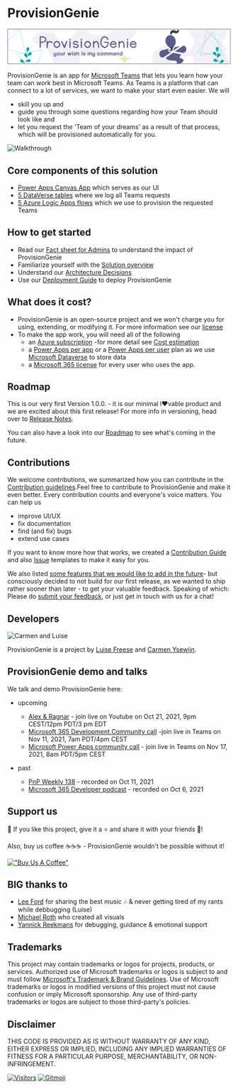 # ProvisionGenie

![Genie Header image](/Docs/docs/media/index/Genie_Header.png)

ProvisionGenie is an app for [Microsoft Teams](https://www.microsoft.com/microsoft-teams/group-chat-software) that lets you learn how your team can work best in Microsoft Teams. As Teams is a platform that can connect to a lot of services, we want to make your start even easier. We will

- skill you up and
- guide you through some questions regarding how your Team should look like and
- let you request the 'Team of your dreams' as a result of that process, which will be provisioned automatically for you.

![Walkthrough](/Docs/docs/media/index/walkthrough.gif)

## Core components of this solution

- [Power Apps Canvas App](/Docs/docs/corecomponents/canvasapp.md) which serves as our UI
- [5 DataVerse tables](/Docs/docs/corecomponents/logicapps.md#solution-overview) where we log all Teams requests
- [5 Azure Logic Apps flows](/Docs/docs/corecomponents/logicapps.md) which we use to provision the requested Teams

## How to get started

- Read our [Fact sheet for Admins](/Docs/docs/adminfactsheet.md) to understand the impact of ProvisionGenie
- Familiarize yourself with the [Solution overview](/Docs/docs/corecomponents/logicapps.md#solution-overview)
- Understand our [Architecture Decisions](/Docs/docs/ArchitectureDecisions.md)
- Use our [Deployment Guide](/Docs/docs/deploymentguide/index.md) to deploy ProvisionGenie

## What does it cost?

- ProvisionGenie is an open-source project and we won't charge you for using, extending, or modifying it. For more information see our [license](https://github.com/ProvisionGenie/ProvisionGenie/blob/main/LICENSE.md)
- To make the app work, you will need all of the following
  - an [Azure subscription](https://azure.microsoft.com/) -for more detail see [Cost estimation](/Docs/docs/costestimation.md)
  - a [Power Apps per app](https://powerapps.microsoft.com/pricing/) or a [Power Apps per user](https://powerapps.microsoft.com/pricing/) plan as we use [Microsoft Dataverse](https://powerplatform.microsoft.com/dataverse/) to store data
  - a [Microsoft 365 license](https://www.microsoft.com/microsoft-365/business/compare-all-microsoft-365-business-products) for every user who uses the app.

## Roadmap

This is our very first Version 1.0.0. - it is our minimal l♥vable product and we are excited about this first release! For more info in versioning, head over to [Release Notes](/Docs/docs/about/releasenotes.md).

You can also have a look into our [Roadmap](/Docs/docs/about/roadmap.md) to see what's coming in the future.

## Contributions

We welcome contributions, we summarized how you can contribute in the [Contribution guidelines](https://github.com/ProvisionGenie/ProvisionGenie/blob/main/CONTRIBUTING.md).Feel free to contribute to ProvisionGenie and make it even better. Every contribution counts and everyone's voice matters. You can help us

- improve UI/UX
- fix documentation
- find (and fix) bugs
- extend use cases

If you want to know more how that works, we created a [Contribution Guide](https://github.com/ProvisionGenie/ProvisionGenie/blob/main/CONTRIBUTING.md) and also [Issue](https://github.com/ProvisionGenie/ProvisionGenie/issues/new/choose) templates to make it easy for you.

We also listed [some features that we would like to add in the future](https://github.com/ProvisionGenie/ProvisionGenie/issues)- but consciously decided to not build for our first release, as we wanted to ship rather sooner than later - to get your valuable feedback. Speaking of which: Please do [submit your feedback](https://github.com/ProvisionGenie/ProvisionGenie/issues/new?assignees=&labels=&template=feedback.md&title=), or just get in touch with us for a chat!

## Developers

<img width="400" alt="Carmen and Luise" src="https://github.com/ProvisionGenie/ProvisionGenie/blob/main/Docs/media/Carmen_Luise.png">

ProvisionGenie is a project by [Luise Freese](https://m365princess.com) and [Carmen Ysewijn](https://digipersonal.com/).

## ProvisionGenie demo and talks

We talk and demo ProvisionGenie here:

- upcoming

  - [Alex & Ragnar](https://www.youtube.com/watch?v=PPcmIAHA3kg) - join live on Youtube on Oct 21, 2021, 9pm CEST/12pm PDT/3 pm EDT
  - [Microsoft 365 Development Community call](https://teams.microsoft.com/dl/launcher/launcher.html?url=%2F_%23%2Fl%2Fmeetup-join%2F19%3Ameeting_YzgzNTJiY2UtNDM5Yy00M2ZhLThiZjUtY2I4YzUzZWJhZDRj%40thread.v2%2F0%3Fcontext%3D%257b%2522Tid%2522%253a%252272f988bf-86f1-41af-91ab-2d7cd011db47%2522%252c%2522Oid%2522%253a%2522c020fb57-b23c-429c-b737-f11fd0105f30%2522%257d%26anon%3Dtrue&type=meetup-join&deeplinkId=02983e9b-e09b-496b-8615-1cd472acbe00&directDl=true&msLaunch=true&enableMobilePage=true&suppressPrompt=true) -join live in Teams on Nov 11, 2021, 7am PDT/4pm CEST
  - [Microsoft Power Apps community call](https://teams.microsoft.com/dl/launcher/launcher.html?url=%2F_%23%2Fl%2Fmeetup-join%2F19%3Ameeting_ZGE5ZTY5MTktOWZlYy00ZjAyLWFiNDQtZTg3NzdlYjhhMTFj%40thread.v2%2F0%3Fcontext%3D%257b%2522Tid%2522%253a%252272f988bf-86f1-41af-91ab-2d7cd011db47%2522%252c%2522Oid%2522%253a%2522540c9970-5177-4f5d-b068-f68c512988fa%2522%257d%26anon%3Dtrue&type=meetup-join&deeplinkId=1438e6f8-adbb-4f81-8791-1152d57e72fa&directDl=true&msLaunch=true&enableMobilePage=true&suppressPrompt=true) - join live in Teams on Nov 17, 2021, 8am PDT/5pm CEST

- past
  - [PnP Weekly 138](https://www.youtube.com/watch?v=tFg1NJ_O7ag) - recorded on Oct 11, 2021
  - [Microsoft 365 Developer podcast](https://www.m365devpodcast.com/e/building-a-solution-with-low-code-tools-with-carmen-ysewijn-and-luise-freese/) - recorded on Oct 6, 2021

## Support us

💖 If you like this project, give it a ⭐ and share it with your friends 🙏!

Also, buy us coffee ☕☕☕ - ProvisionGenie wouldn't be possible without it!

[!["Buy Us A Coffee"](https://www.buymeacoffee.com/assets/img/custom_images/orange_img.png)](https://www.buymeacoffee.com/mG3ghJC)

## BIG thanks to

- [Lee Ford](https://twitter.com/lee_ford) for sharing the best music 🎶 & never getting tired of my rants while debbugging (Luise)
- [Michael Roth](https://twitter.com/MichaelRoth42) who created all visuals
- [Yannick Reekmans](https://twitter.com/YannickReekmans) for debugging, guidance & emotional support

## Trademarks

This project may contain trademarks or logos for projects, products, or services. Authorized use of Microsoft trademarks or logos is subject to and must follow [Microsoft's Trademark & Brand Guidelines](https://www.microsoft.com/legal/intellectualproperty/trademarks). Use of Microsoft trademarks or logos in modified versions of this project must not cause confusion or imply Microsoft sponsorship. Any use of third-party trademarks or logos are subject to those third-party's policies.

## Disclaimer

THIS CODE IS PROVIDED AS IS WITHOUT WARRANTY OF ANY KIND, EITHER EXPRESS OR IMPLIED, INCLUDING ANY IMPLIED WARRANTIES OF FITNESS FOR A PARTICULAR PURPOSE, MERCHANTABILITY, OR NON-INFRINGEMENT.

[![Visitors](https://api.visitorbadge.io/api/combined?path=https%3A%2F%2Fgithub.com%2Fprovisiongenie%2Fprovisiongenie&label=Genie-Fans&countColor=%236264a7&style=flat-square)](https://visitorbadge.io/status?path=https%3A%2F%2Fgithub.com%2Fprovisiongenie%2Fprovisiongenie) <a href="https://gitmoji.dev">
<img src="https://img.shields.io/badge/gitmoji-%20😜%20😍-FFDD67.svg?style=flat-square" alt="Gitmoji">
</a>
